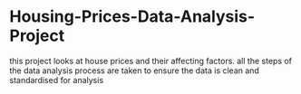 # Housing-Prices-Data-Analysis-Project

this project looks at house prices and their affecting factors. all the steps of the data analysis process are taken to ensure the data is clean and standardised for analysis
